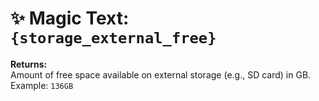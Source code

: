 # ✨ Magic Text: `{storage_external_free}`

**Returns:**  
Amount of free space available on external storage (e.g., SD card) in GB.  
Example: `136GB`